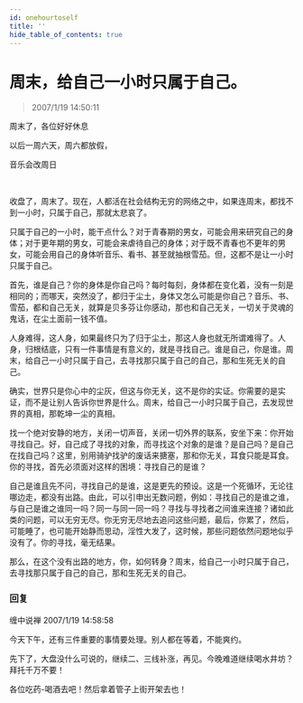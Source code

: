 ```yaml
---
id: onehourtoself
title: ''
hide_table_of_contents: true
---
```


# 周末，给自己一小时只属于自己。

> 2007/1/19 14:50:11

<div style={{color: '#FF0000', fontSize: '32px', fontWeight: 'bold', textAlign: 'center'}}>

周末了，各位好好休息

以后一周六天，周六都放假，

音乐会改周日
</div><br/>                                           
 
收盘了，周末了。现在，人都活在社会结构无穷的网络之中，如果连周末，都找不到一小时，只属于自己，那就太悲哀了。

只属于自己的一小时，能干点什么？对于青春期的男女，可能会用来研究自己的身体；对于更年期的男女，可能会来虐待自己的身体；对于既不青春也不更年的男女，可能会用自己的身体听音乐、看书、甚至就抽根雪茄。但，这都不是让一小时只属于自己。

首先，谁是自己？你的身体是你自己吗？每时每刻，身体都在变化着，没有一刻是相同的；而哪天，突然没了，都归于尘土，身体又怎么可能是你自己？音乐、书、雪茄，都和自己无关，就算是贝多芬让你感动，那也和自己无关，一切关于灵魂的鬼话，在尘土面前一钱不值。

人身难得，这人身，如果最终只为了归于尘土，那这人身也就无所谓难得了。人身，归根结底，只有一件事情是有意义的，就是寻找自己。谁是自己，你是谁。周末，给自己一小时只属于自己，去寻找那只属于自己的自己，那和生死无关的自己。

确实，世界只是你心中的尘灰，但这与你无关，这不是你的实证。你需要的是实证，而不是让别人告诉你世界是什么。周末，给自己一小时只属于自己，去发现世界的真相，那乾坤一尘的真相。

找一个绝对安静的地方，关闭一切声音，关闭一切外界的联系，安坐下来：你开始寻找自己。好，自己成了寻找的对象，而寻找这个对象的是谁？是自己吗？是自己在找自己吗？这里，别用骑驴找驴的废话来搪塞，那和你无关，耳食只能是耳食。你的寻找，首先必须面对这样的困境：寻找自己的是谁？

自己是谁且先不问，寻找自己的是谁，这是更先的预设。这是一个死循环，无论往哪边走，都没有出路。由此，可以引申出无数问题，例如：寻找自己的是谁之谁，与自己是谁之谁同一吗？同一与同一同一吗？寻找与寻找者之间谁来连接？诸如此类的问题，可以无穷无尽。你无穷无尽地去追问这些问题，最后，你累了，然后，可能睡了，也可能开始静而思动，淫性大发了，这时候，那些问题依然问题地似乎没有了。你的寻找，毫无结果。

那么，在这个没有出路的地方，你，如何转身？周末，给自己一小时只属于自己，去寻找那只属于自己的自己，那和生死无关的自己。

### 回复

<div class='blog-comment'>
<span class='blog-comment-chan'>缠中说禅</span> 2007/1/19 14:58:58<br/>

今天下午，还有三件重要的事情要处理。别人都在等着，不能爽约。

先下了，大盘没什么可说的，继续二、三线补涨，再见。今晚难道继续喝水井坊？拜托千万不要！

各位吃药-喝酒去吧！然后拿着管子上街开架去也！
</div>